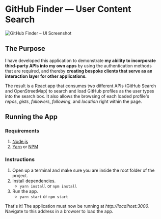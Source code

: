# GitHub Finder — User Content Search
![GitHub Finder – UI Screenshot](https://i.ibb.co/1LnK0C8/Screenshot-2021-05-04-at-15-17-15.png)

## The Purpose
I have developed this application to demonstrate **my ability to incorporate third-party APIs into my own apps** by using the authentication methods that are required, and thereby **creating bespoke clients that serve as an interaction layer for other applications**.

The result is a React app that consumes two different APIs (GitHub Search and OpenStreetMap) to search and load GitHub profiles as the user types into the search box. It also allows the browsing of each loaded profile's *repos*, *gists*, *followers*, *following*, and *location* right within the page.

## Running the App
### Requirements
1. [Node.js](https://nodejs.org/en/)
2. [Yarn](https://yarnpkg.com/getting-started/install) or [NPM](https://www.npmjs.com/get-npm)
   
### Instructions
1. Open up a terminal and make sure you are inside the root folder of the project.
2. Install dependencies.
    - `yarn install` or `npm install`
2. Run the app.
    - `yarn start` or `npm start`
   
That's it! The application must now be running at *http://localhost:3000*. Navigate to this address in a browser to load the app.
